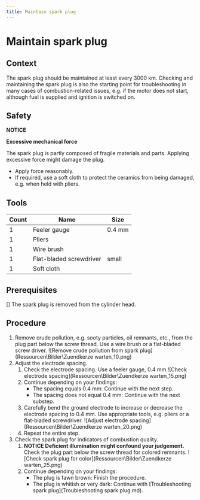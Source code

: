 ```yaml
---
title: Maintain spark plug
---
```


# Maintain spark plug

## Context
The spark plug should be maintained at least every 3000 km. Checking and maintaining the spark plug is also the starting point for troubleshooting in many cases of combustion-related issues, e.g. if the motor does not start, although fuel is supplied and ignition is switched on. 

## Safety
**NOTICE**

**Excessive mechanical force**

The spark plug is partly composed of fragile materials and parts. Applying excessive force might damage the plug.
- Apply force reasonably.
- If required, use a soft cloth to protect the ceramics from being damaged, e.g. when held with pliers. 

## Tools

|Count|Name|Size|
|---|---|---|
|1|Feeler gauge|0.4 mm|
|1|Pliers||
|1|Wire brush||
|1|Flat-bladed screwdriver|small|
|1|Soft cloth||

## Prerequisites
[] The spark plug is removed from the cylinder head.

## Procedure
1. Remove crude pollution, e.g. sooty particles, oil remnants, etc., from the plug part below the screw thread. Use a wire brush or a flat-bladed screw driver. ![Remove crude pollution from spark plug](Ressourcen\Bilder\Zuendkerze warten_10.png)
1. Adjust the electrode spacing.
	1. Check the electrode spacing. Use a feeler gauge, 0.4 mm.![Check electrode spacing](Ressourcen\Bilder\Zuendkerze warten_15.png)
	1. Continue depending on your findings:
		- The spacing equals 0.4 mm: Continue with the next step.
		- The spacing does not equal 0.4 mm: Continue with the next substep.
	1. Carefully bend the ground electrode to increase or decrease the electrode spacing to 0.4 mm. Use appropriate tools, e.g. pliers or a flat-bladed screwdriver. ![Adjust electrode spacing](Ressourcen\Bilder\Zuendkerze warten_20.png)
	1. Repeat the entire step.
1. Check the spark plug for indicators of combustion quality.
	1. **NOTICE Deficient illumination might confound your judgement.**  
	Check the plug part below the screw thread for colored remnants. ![Check spark plug for color](Ressourcen\Bilder\Zuendkerze warten_25.png)
	1. Continue depending on your findings:
		- The plug is fawn brown: Finish the procedure.
		- The plug is whitish or very dark: Continue with [Troubleshooting spark plug](Troubleshooting spark plug.md).